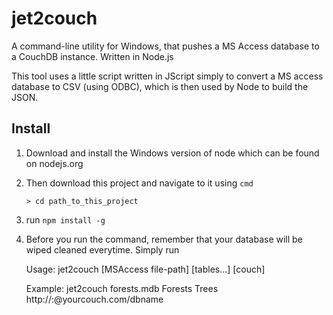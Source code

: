 jet2couch
============

A command-line utility for Windows, that pushes a MS Access database to a CouchDB instance. Written in Node.js

This tool uses a little script written in JScript simply to convert a MS access database to CSV (using ODBC), which is then used by Node to build the JSON.

## Install

1. Download and install the Windows version of node which can be found on nodejs.org

2. Then download this project and navigate to it using `cmd`
   
       > cd path_to_this_project

3. run `npm install -g`

4. Before you run the command, remember that your database will be wiped cleaned everytime. Simply run

    Usage:
      jet2couch [MSAccess file-path] [tables...] [couch]

    Example:
        jet2couch forests.mdb Forests Trees http://<username>:<password>@yourcouch.com/dbname
